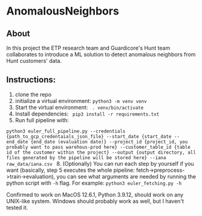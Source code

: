 # AnomalousNeighbors


## About

In this project the ETP research team and Guardicore's Hunt team collaborates to introduce a ML solution to detect
anomalous neighbors from Hunt customers' data.

## Instructions:

1. clone the repo
2. initialize a virtual environment:  ``` python3 -m venv venv ```
3. Start the virtual environment: ``` . venv/bin/activate```
4. Install dependencies: ``` pip3 install -r requirements.txt```
5. Run full pipeline with: 

```python3 euler_full_pipeline.py --credentials {path_to_gcp_credentaials_json_file} --start_date {start_date --end_date {end_date (evaluation date)} --project_id {project_id, you probably want to pass warehous-prod here} --customer_table_id {table id of the customer within the project} --output {output directory, all files generated by the pipeline will be stored here} --iana raw_data/iana.csv ```
8. (Optionally) You can run each step by yourself if you want (basically, step 5 executes the whole pipeline: fetch->preprocess->train->evaluation), you can see what arguments are needed by running the python script with ``` -h ``` flag. For example: ``` python3 euler_fetching.py -h ```

Confirmed to work on MacOS 12.6.1, Python 3.9.12,  should work on any UNIX-like system. Windows should probably work as well, but I haven't tested it.


   
